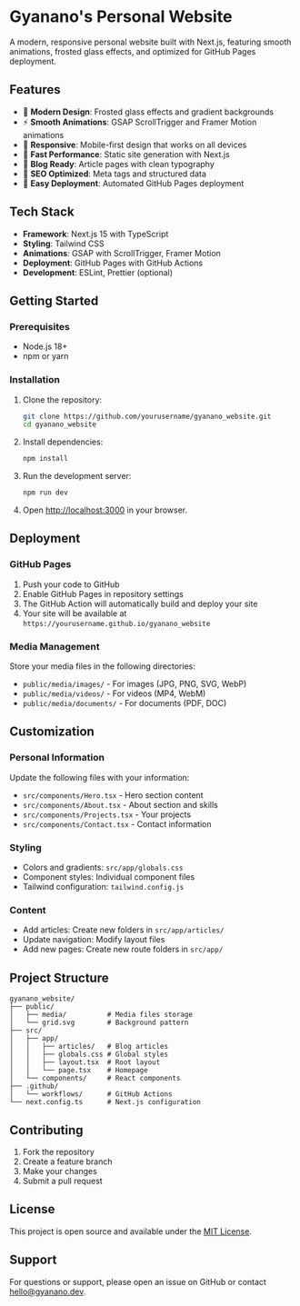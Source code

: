 # Gyanano's Personal Website

A modern, responsive personal website built with Next.js, featuring smooth animations, frosted glass effects, and optimized for GitHub Pages deployment.

## Features

- 🎨 **Modern Design**: Frosted glass effects and gradient backgrounds
- ⚡ **Smooth Animations**: GSAP ScrollTrigger and Framer Motion animations
- 📱 **Responsive**: Mobile-first design that works on all devices
- 🚀 **Fast Performance**: Static site generation with Next.js
- 📝 **Blog Ready**: Article pages with clean typography
- 🎯 **SEO Optimized**: Meta tags and structured data
- 🔧 **Easy Deployment**: Automated GitHub Pages deployment

## Tech Stack

- **Framework**: Next.js 15 with TypeScript
- **Styling**: Tailwind CSS
- **Animations**: GSAP with ScrollTrigger, Framer Motion
- **Deployment**: GitHub Pages with GitHub Actions
- **Development**: ESLint, Prettier (optional)

## Getting Started

### Prerequisites

- Node.js 18+ 
- npm or yarn

### Installation

1. Clone the repository:
   ```bash
   git clone https://github.com/yourusername/gyanano_website.git
   cd gyanano_website
   ```

2. Install dependencies:
   ```bash
   npm install
   ```

3. Run the development server:
   ```bash
   npm run dev
   ```

4. Open [http://localhost:3000](http://localhost:3000) in your browser.

## Deployment

### GitHub Pages

1. Push your code to GitHub
2. Enable GitHub Pages in repository settings
3. The GitHub Action will automatically build and deploy your site
4. Your site will be available at `https://yourusername.github.io/gyanano_website`

### Media Management

Store your media files in the following directories:
- `public/media/images/` - For images (JPG, PNG, SVG, WebP)
- `public/media/videos/` - For videos (MP4, WebM)
- `public/media/documents/` - For documents (PDF, DOC)

## Customization

### Personal Information

Update the following files with your information:
- `src/components/Hero.tsx` - Hero section content
- `src/components/About.tsx` - About section and skills
- `src/components/Projects.tsx` - Your projects
- `src/components/Contact.tsx` - Contact information

### Styling

- Colors and gradients: `src/app/globals.css`
- Component styles: Individual component files
- Tailwind configuration: `tailwind.config.js`

### Content

- Add articles: Create new folders in `src/app/articles/`
- Update navigation: Modify layout files
- Add new pages: Create new route folders in `src/app/`

## Project Structure

```
gyanano_website/
├── public/
│   ├── media/          # Media files storage
│   └── grid.svg        # Background pattern
├── src/
│   ├── app/
│   │   ├── articles/   # Blog articles
│   │   ├── globals.css # Global styles
│   │   ├── layout.tsx  # Root layout
│   │   └── page.tsx    # Homepage
│   └── components/     # React components
├── .github/
│   └── workflows/      # GitHub Actions
└── next.config.ts      # Next.js configuration
```

## Contributing

1. Fork the repository
2. Create a feature branch
3. Make your changes
4. Submit a pull request

## License

This project is open source and available under the [MIT License](LICENSE).

## Support

For questions or support, please open an issue on GitHub or contact [hello@gyanano.dev](mailto:hello@gyanano.dev).